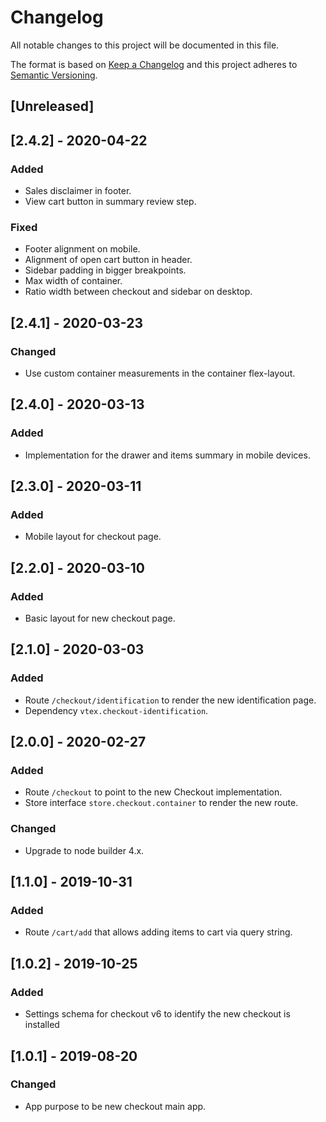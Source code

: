 # Changelog

All notable changes to this project will be documented in this file.

The format is based on [Keep a Changelog](http://keepachangelog.com/en/1.0.0/)
and this project adheres to [Semantic Versioning](http://semver.org/spec/v2.0.0.html).

## [Unreleased]

## [2.4.2] - 2020-04-22

### Added

- Sales disclaimer in footer.
- View cart button in summary review step.

### Fixed

- Footer alignment on mobile.
- Alignment of open cart button in header.
- Sidebar padding in bigger breakpoints.
- Max width of container.
- Ratio width between checkout and sidebar on desktop.

## [2.4.1] - 2020-03-23

### Changed

- Use custom container measurements in the container flex-layout.

## [2.4.0] - 2020-03-13

### Added

- Implementation for the drawer and items summary in mobile devices.

## [2.3.0] - 2020-03-11

### Added

- Mobile layout for checkout page.

## [2.2.0] - 2020-03-10

### Added

- Basic layout for new checkout page.

## [2.1.0] - 2020-03-03

### Added

- Route `/checkout/identification` to render the new identification page.
- Dependency `vtex.checkout-identification`.

## [2.0.0] - 2020-02-27

### Added

- Route `/checkout` to point to the new Checkout implementation.
- Store interface `store.checkout.container` to render the new route.

### Changed

- Upgrade to node builder 4.x.

## [1.1.0] - 2019-10-31

### Added

- Route `/cart/add` that allows adding items to cart via query string.

## [1.0.2] - 2019-10-25

### Added

- Settings schema for checkout v6 to identify the new checkout is installed

## [1.0.1] - 2019-08-20

### Changed

- App purpose to be new checkout main app.
